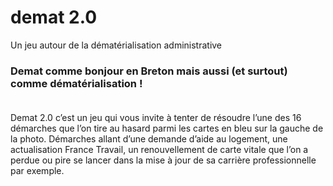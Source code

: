 # demat 2.0
Un jeu autour de la dématérialisation administrative</br>
### Demat comme bonjour en Breton mais aussi (et surtout) comme dématérialisation !</br></br>
Demat 2.0 c’est un jeu qui vous invite à tenter de résoudre l’une des 16 démarches que l’on tire au hasard parmi les cartes en bleu sur la gauche de la photo. Démarches allant d’une demande d’aide au logement, une actualisation France Travail, un renouvellement de carte vitale que l’on a perdue ou pire se lancer dans la mise à jour de sa carrière professionnelle par exemple.

